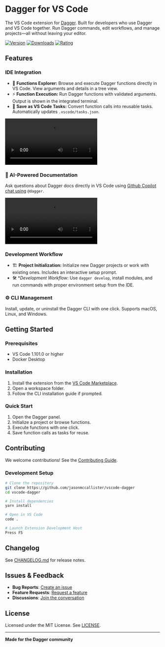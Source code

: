 # Dagger for VS Code

The VS Code extension for [Dagger](https://dagger.io). Built for developers who use Dagger and VS Code together. Run Dagger commands, edit workflows, and manage projects—all without leaving your editor.

[![Version](https://img.shields.io/visual-studio-marketplace/v/jasonmccallister.vscode-dagger)](https://marketplace.visualstudio.com/items?itemName=jasonmccallister.vscode-dagger)
[![Downloads](https://img.shields.io/visual-studio-marketplace/d/jasonmccallister.vscode-dagger)](https://marketplace.visualstudio.com/items?itemName=jasonmccallister.vscode-dagger)
[![Rating](https://img.shields.io/visual-studio-marketplace/r/jasonmccallister.vscode-dagger)](https://marketplace.visualstudio.com/items?itemName=jasonmccallister.vscode-dagger)

## Features

### IDE Integration

- 🌲 **Functions Explorer:** Browse and execute Dagger functions directly in VS Code. View arguments and details in a tree view.
- ⚡ **Function Execution:** Run Dagger functions with validated arguments. Output is shown in the integrated terminal.
- 📝 **Save as VS Code Tasks:** Convert function calls into reusable tasks. Automatically updates `.vscode/tasks.json`.

<video src="https://github.com/user-attachments/assets/a840ea0e-d7f2-451b-bca4-adba985b31c4"></video>

### 🤖 AI-Powered Documentation
Ask questions about Dagger docs directly in VS Code using [Github Copilot chat using](https://docs.github.com/en/copilot/how-tos/chat/asking-github-copilot-questions-in-your-ide) `@dagger`.

<video src="https://github.com/user-attachments/assets/87284fe0-508e-4f3b-984a-b9c0b616e788"></video>

### Development Workflow

- 🏗️ **Project Initialization:** Initialize new Dagger projects or work with existing ones. Includes an interactive setup prompt.
- 🛠️ **Development Workflow:* Use `dagger develop`, install modules, and run commands with proper environment setup from the IDE.

### ⚙️ CLI Management
Install, update, or uninstall the Dagger CLI with one click. Supports macOS, Linux, and Windows.

## Getting Started

### Prerequisites
- VS Code 1.101.0 or higher
- Docker Desktop

### Installation
1. Install the extension from the [VS Code Marketplace](https://marketplace.visualstudio.com/items?itemName=jasonmccallister.vscode-dagger).
2. Open a workspace folder.
3. Follow the CLI installation guide if prompted.

### Quick Start
1. Open the Dagger panel.
2. Initialize a project or browse functions.
3. Execute functions with one click.
4. Save function calls as tasks for reuse.

## Contributing

We welcome contributions! See the [Contributing Guide](CONTRIBUTING.md).

### Development Setup

```bash
# Clone the repository
git clone https://github.com/jasonmccallister/vscode-dagger
cd vscode-dagger

# Install dependencies
yarn install

# Open in VS Code
code .

# Launch Extension Development Host
Press F5
```

## Changelog

See [CHANGELOG.md](CHANGELOG.md) for release notes.

## Issues & Feedback

- **Bug Reports**: [Create an issue](https://github.com/jasonmccallister/vscode-dagger/issues/new?template=bug_report.md)
- **Feature Requests**: [Request a feature](https://github.com/jasonmccallister/vscode-dagger/issues/new?template=feature_request.md)
- **Discussions**: [Join the conversation](https://github.com/jasonmccallister/vscode-dagger/discussions)

## License

Licensed under the MIT License. See [LICENSE](LICENSE).

---

**Made for the Dagger community**
